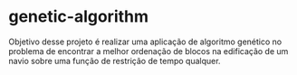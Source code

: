 # genetic-algorithm
Objetivo desse projeto é realizar uma aplicação de algoritmo genético no problema de encontrar a melhor ordenação de blocos na edificação de um navio sobre uma função de restrição de tempo qualquer.
